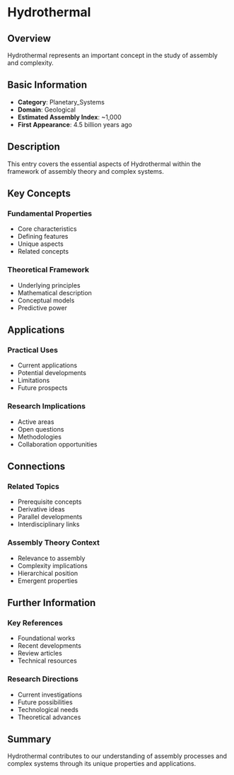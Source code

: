 # Hydrothermal

## Overview

Hydrothermal represents an important concept in the study of assembly and complexity.

## Basic Information

- **Category**: Planetary_Systems
- **Domain**: Geological
- **Estimated Assembly Index**: ~1,000
- **First Appearance**: 4.5 billion years ago

## Description

This entry covers the essential aspects of Hydrothermal within the framework of assembly theory and complex systems.

## Key Concepts

### Fundamental Properties
- Core characteristics
- Defining features
- Unique aspects
- Related concepts

### Theoretical Framework
- Underlying principles
- Mathematical description
- Conceptual models
- Predictive power

## Applications

### Practical Uses
- Current applications
- Potential developments
- Limitations
- Future prospects

### Research Implications
- Active areas
- Open questions
- Methodologies
- Collaboration opportunities

## Connections

### Related Topics
- Prerequisite concepts
- Derivative ideas
- Parallel developments
- Interdisciplinary links

### Assembly Theory Context
- Relevance to assembly
- Complexity implications
- Hierarchical position
- Emergent properties

## Further Information

### Key References
- Foundational works
- Recent developments
- Review articles
- Technical resources

### Research Directions
- Current investigations
- Future possibilities
- Technological needs
- Theoretical advances

## Summary

Hydrothermal contributes to our understanding of assembly processes and complex systems through its unique properties and applications.
